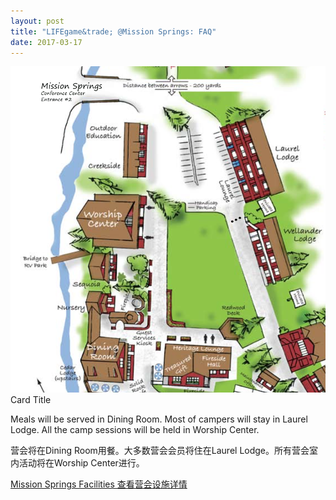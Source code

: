 ```yaml
---
layout: post
title: "LIFEgame&trade; @Mission Springs: FAQ"
date: 2017-03-17
---
```


<div class="row">
  <div class="col s12 m6">
    <div class="card">
      <div class="card-image">
        <img src="/blog/MS-FacilityMap.png">
        <span class="card-title">Card Title</span>
      </div>
      <div class="card-content">
        <p>Meals will be served in Dining Room. Most of campers will stay in Laurel Lodge. All the camp sessions will be held in Worship Center.</p>
        <p>营会将在Dining Room用餐。大多数营会会员将住在Laurel Lodge。所有营会室内活动将在Worship Center进行。</p>
      </div>
      <div class="card-action">
        <a href="http://www.missionsprings.com/facilities">Mission Springs Facilities 查看营会设施详情</a>
      </div>
    </div>
  </div>
</div>
